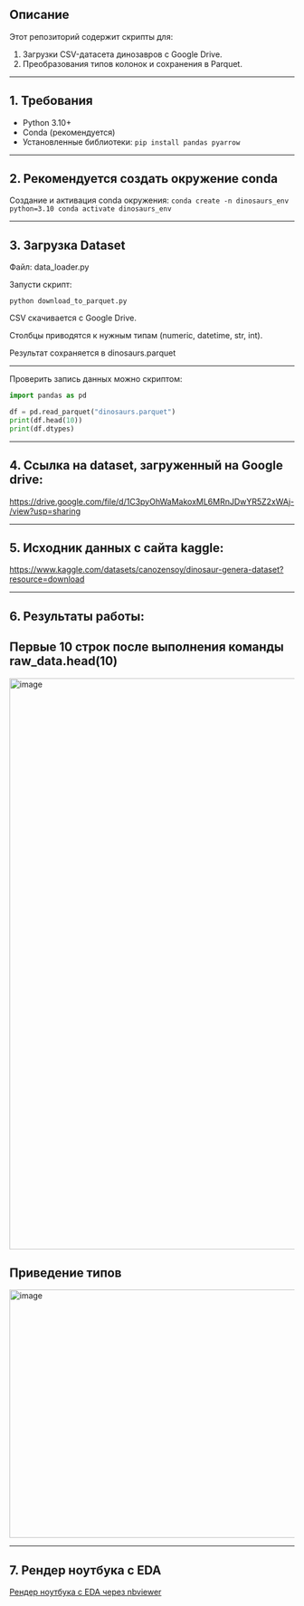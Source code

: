 ## Описание
Этот репозиторий содержит скрипты для:

1. Загрузки CSV-датасета динозавров с Google Drive.
2. Преобразования типов колонок и сохранения в Parquet.

---

## 1. Требования

- Python 3.10+  
- Conda (рекомендуется) 
- Установленные библиотеки:
`pip install pandas pyarrow`

---

## 2. Рекомендуется создать окружение conda
Создание и активация conda окружения:
`conda create -n dinosaurs_env python=3.10
conda activate dinosaurs_env`

---

## 3. Загрузка Dataset

Файл: data_loader.py

Запусти скрипт:

`python download_to_parquet.py`

CSV скачивается с Google Drive.

Столбцы приводятся к нужным типам (numeric, datetime, str, int).

Результат сохраняется в dinosaurs.parquet

---

Проверить запись данных можно скриптом:
```python
import pandas as pd

df = pd.read_parquet("dinosaurs.parquet")
print(df.head(10))
print(df.dtypes)
```
---

## 4. Ссылка на dataset, загруженный на Google drive: 
https://drive.google.com/file/d/1C3pyOhWaMakoxML6MRnJDwYR5Z2xWAj-/view?usp=sharing

---

## 5. Исходник данных с сайта kaggle: 
https://www.kaggle.com/datasets/canozensoy/dinosaur-genera-dataset?resource=download

---
## 6. Результаты работы:

## Первые 10 строк после выполнения команды raw_data.head(10)
<img width="1571" height="1010" alt="image" src="https://github.com/user-attachments/assets/068a60cb-0753-4485-9c35-22a5dd270b08" />

## Приведение типов
<img width="1782" height="439" alt="image" src="https://github.com/user-attachments/assets/b58c3b81-8313-4fb9-86d0-fcd0782ae1bb" />

---

## 7. Рендер ноутбука с EDA
[Рендер ноутбука с EDA через nbviewer](https://nbviewer.org/github/<Ernest-bio>/<dataset>/blob/main/notebooks/EDA.ipynb)
